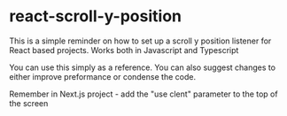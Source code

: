 # react-scroll-y-position
This is a simple reminder on how to set up a scroll y position listener for React based projects. Works both in Javascript and Typescript

You can use this simply as a reference. You can also suggest changes to either improve preformance or condense the code. 

Remember in Next.js project - add the "use clent" parameter to the top of the screen
